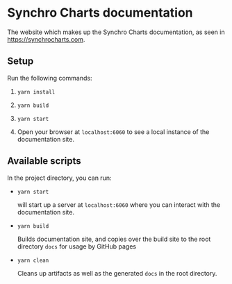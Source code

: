 # Synchro Charts documentation

The website which makes up the Synchro Charts documentation, as seen in https://synchrocharts.com.

## Setup
Run the following commands:

1. `yarn install`

2. `yarn build`

3. `yarn start`

4. Open your browser at `localhost:6060` to see a local instance of the documentation site.

## Available scripts

In the project directory, you can run:

- `yarn start`

  will start up a server at `localhost:6060` where you can interact with the documentation site.

- `yarn build`

  Builds documentation site, and copies over the build site to the root directory `docs` for usage by GitHub pages

- `yarn clean`

  Cleans up artifacts as well as the generated `docs` in the root directory.